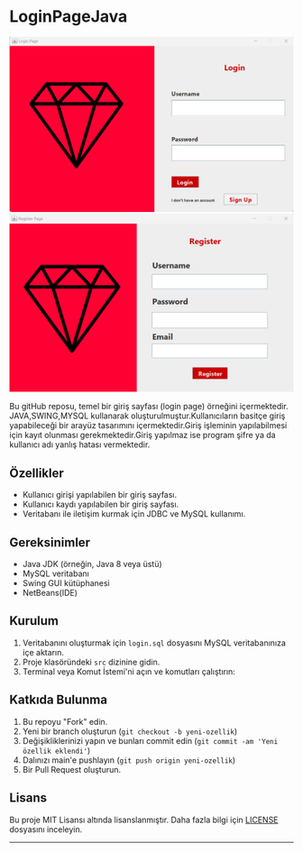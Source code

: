 # LoginPageJava
![Proje Örneği](images/loginPage.png) 
![Proje Örneği](images/registerPage.png)
<!-- Projeye ait bir ekran görüntüsü veya logo -->

Bu gitHub reposu, temel bir giriş sayfası (login page) örneğini içermektedir. JAVA,SWING,MYSQL kullanarak oluşturulmuştur.Kullanıcıların basitçe giriş yapabileceği bir arayüz tasarımını içermektedir.Giriş işleminin yapılabilmesi için kayıt olunması gerekmektedir.Giriş yapılmaz ise program şifre ya da kullanıcı adı yanlış hatası vermektedir.


## Özellikler

- Kullanıcı girişi yapılabilen bir giriş sayfası.
- Kullanıcı kaydı yapılabilen bir giriş sayfası.
- Veritabanı ile iletişim kurmak için JDBC ve MySQL kullanımı.

## Gereksinimler

- Java JDK (örneğin, Java 8 veya üstü)
- MySQL veritabanı
- Swing GUI kütüphanesi
- NetBeans(IDE)

## Kurulum

1. Veritabanını oluşturmak için `login.sql` dosyasını MySQL veritabanınıza içe aktarın.
2. Proje klasöründeki `src` dizinine gidin.
3. Terminal veya Komut İstemi'ni açın ve komutları çalıştırın:


## Katkıda Bulunma

1. Bu repoyu "Fork" edin.
2. Yeni bir branch oluşturun (`git checkout -b yeni-ozellik`)
3. Değişikliklerinizi yapın ve bunları commit edin (`git commit -am 'Yeni özellik eklendi'`)
4. Dalınızı main'e pushlayın (`git push origin yeni-ozellik`)
5. Bir Pull Request oluşturun.

## Lisans

Bu proje MIT Lisansı altında lisanslanmıştır. Daha fazla bilgi için [LICENSE](LICENSE) dosyasını inceleyin.

---





